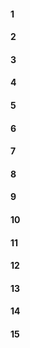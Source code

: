#### 1 
#### 2
#### 3 
#### 4
#### 5
#### 6
#### 7
#### 8
#### 9
#### 10
#### 11
#### 12
#### 13
#### 14
#### 15